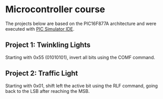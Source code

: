 # Microcontroller course

The projects below are based on the PIC16F877A architecture and were executed with [PIC Simulator IDE](https://www.oshonsoft.com/pic.html).

## Project 1: Twinkling Lights
Starting with 0x55 (01010101), invert all bits using the COMF command.

## Project 2: Traffic Light
Starting with 0x01, shift left the active bit using the RLF command, going back to the LSB after reaching the MSB.
